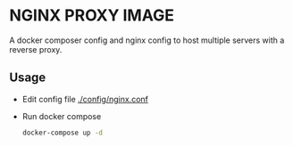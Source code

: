 # NGINX PROXY IMAGE

A docker composer config and nginx config to host multiple servers with a reverse proxy.

## Usage

- Edit config file [./config/nginx.conf](./conf/nginx.conf)
- Run docker compose

  ```sh
  docker-compose up -d
  ```

